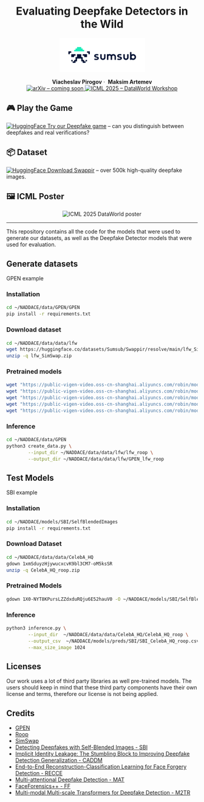 <h1 align="center">Evaluating Deepfake Detectors in the Wild</h1>

<p align="center">
  <img src="pics/Sumsub_logo.png" alt="Sumsub" height="90"/>
</p>

<p align="center">
  <strong>Viacheslav&nbsp;Pirogov</strong>&nbsp;&middot;&nbsp;
  <strong>Maksim&nbsp;Artemev</strong><br/>
  <a href="https://img.shields.io/badge/arXiv-coming--soon-lightgrey.svg">
    <img src="https://img.shields.io/badge/arXiv-coming--soon-lightgrey.svg" alt="arXiv – coming soon"/>
  </a>
  <a href="https://icml.cc/virtual/2025/workshop/39966">
    <img src="https://img.shields.io/badge/ICML&nbsp;2025&nbsp;DataWorld-blueviolet.svg" alt="ICML 2025 – DataWorld Workshop"/>
  </a>
</p>

## 🎮 Play the Game  
[<img src="https://huggingface.co/front/assets/huggingface_logo.svg" alt="HuggingFace" height="24"/> Try our Deepfake game](https://huggingface.co/spaces/Sumsub/Deepfake-Game) – 
can you distinguish between deepfakes and real verifications?

## 📦 Dataset  
[<img src="https://huggingface.co/front/assets/huggingface_logo.svg" alt="HuggingFace" height="24"/> Download Swappir](https://huggingface.co/datasets/Sumsub/Swappir) – over 500k high-quality deepfake images.

## 🖼️ ICML Poster  
<p align="center">
  <img src="pics/ICML_poster.png" alt="ICML 2025 DataWorld poster" width="560"/>
</p>

---
This repository contains all the code for the models that were used to generate our datasets,
as well as the Deepfake Detector models that were used for evaluation.

## Generate datasets
GPEN example

### Installation
```bash
cd ~/NADDACE/data/GPEN/GPEN
pip install -r requirements.txt
```

### Download dataset
```bash
cd ~/NADDACE/data/data/lfw
wget https://huggingface.co/datasets/Sumsub/Swappir/resolve/main/lfw_SimSwap.zip
unzip -q lfw_SimSwap.zip
```

### Pretrained models

```bash
wget "https://public-vigen-video.oss-cn-shanghai.aliyuncs.com/robin/models/RetinaFace-R50.pth" -O weights/RetinaFace-R50.pth
wget "https://public-vigen-video.oss-cn-shanghai.aliyuncs.com/robin/models/GPEN-BFR-512.pth" -O weights/GPEN-BFR-512.pth
wget "https://public-vigen-video.oss-cn-shanghai.aliyuncs.com/robin/models/GPEN-BFR-256.pth" -O weights/GPEN-BFR-256.pth
wget "https://public-vigen-video.oss-cn-shanghai.aliyuncs.com/robin/models/realesrnet_x2.pth" -O weights/realesrnet_x2.pth
wget "https://public-vigen-video.oss-cn-shanghai.aliyuncs.com/robin/models/ParseNet-latest.pth" -O weights/ParseNet-latest.pth
```

### Inference

```bash
cd ~/NADDACE/data/GPEN
python3 create_data.py \
        --input_dir ~/NADDACE/data/data/lfw/lfw_roop \
        --output_dir ~/NADDACE/data/data/lfw/GPEN_lfw_roop
```

## Test Models
SBI example

### Installation
```bash
cd ~/NADDACE/models/SBI/SelfBlendedImages
pip install -r requirements.txt
```
### Download Dataset
```bash
cd ~/NADDACE/data/data/CelebA_HQ
gdown 1xmSduyzHjywucxcvK9bl3CM7-oM5ksSR
unzip -q CelebA_HQ_roop.zip
```
### Pretrained Models
```bash
gdown 1X0-NYT8KPursLZZdxduRQju6E52hauV0 -O ~/NADDACE/models/SBI/SelfBlendedImages/weights/FFc23.tar
```
### Inference
```bash
python3 inference.py \
        --input_dir  ~/NADDACE/data/data/CelebA_HQ/CelebA_HQ_roop \
        --output_csv  ~/NADDACE/models/preds/SBI/SBI_CelebA_HQ_roop.csv \
        --max_size_image 1024
```

## Licenses

Our work uses a lot of third party libraries as well pre-trained models. The users should keep in mind that these third party components have their own license and terms, therefore our license is not being applied.

## Credits

- [GPEN](https://github.com/yangxy/GPEN)
- [Roop](https://github.com/s0md3v/roop)
- [SimSwap](https://github.com/neuralchen/SimSwap)
- [Detecting Deepfakes with Self-Blended Images - SBI](https://github.com/mapooon/SelfBlendedImages)
- [Implicit Identity Leakage: The Stumbling Block to Improving Deepfake Detection Generalization - CADDM](https://github.com/megvii-research/CADDM)
- [End-to-End Reconstruction-Classification Learning for Face Forgery Detection -
RECCE](https://github.com/VISION-SJTU/RECCE)
- [Multi-attentional Deepfake Detection - MAT](https://github.com/yoctta/multiple-attention)
- [FaceForensics++ - FF](https://github.com/ondyari/FaceForensics)
- [Multi-modal Multi-scale Transformers for Deepfake Detection - M2TR](https://github.com/wangjk666/M2TR-Multi-modal-Multi-scale-Transformers-for-Deepfake-Detection)
